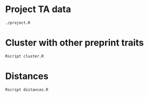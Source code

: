 # Project TA data

```{sh}
./project.R
```

# Cluster with other preprint traits

```{sh}
Rscript cluster.R
```


# Distances

```{sh}
Rscript distances.R
```

